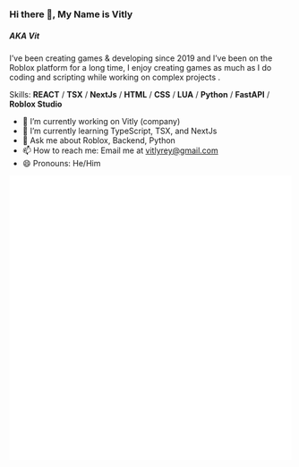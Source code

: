 <!--
**Vitlyr/Vitlyr** is a ✨ _special_ ✨ repository because its `README.md` (this file) appears on your GitHub profile.

Here are some ideas to get you started:

- 🔭 I’m currently working on ...
- 🌱 I’m currently learning ...
- 👯 I’m looking to collaborate on ...
- 🤔 I’m looking for help with ...
- 💬 Ask me about ...
- 📫 How to reach me: ...
- 😄 Pronouns: ...
- ⚡ Fun fact: ...
-->

### Hi there 👋, My Name is Vitly 
##### AKA Vit

I’ve been creating games & developing since 2019 and I’ve been on the Roblox platform for a long time, I enjoy creating games as much as I do coding and scripting while working on  complex projects .

Skills: **REACT** / **TSX**  / **NextJs** / **HTML** / **CSS** / **LUA** / **Python** / **FastAPI** / **Roblox Studio**

- 🔭 I’m currently working on Vitly (company)
- 🌱 I’m currently learning TypeScript, TSX, and NextJs
- 💬 Ask me about Roblox, Backend, Python 
- 📫 How to reach me: Email me at vitlyrey@gmail.com 
- 😄 Pronouns: He/Him 


<img src="github-metrics.svg" alt="Metrics">
